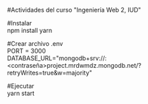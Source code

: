 #Actividades del curso "Ingeniería Web 2, IUD"

#Instalar <br>
npm install yarn

#Crear archivo .env <br>
PORT = 3000 <br>
DATABASE_URL="mongodb+srv://<usuario>:<contraseña>project.mrdwmdz.mongodb.net/?retryWrites=true&w=majority"

#Ejecutar <br>
yarn start


